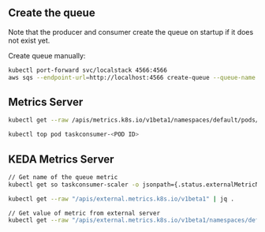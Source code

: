 

## Create the queue 
Note that the producer and consumer create the queue on startup if it does not exist yet.

Create queue manually:
```bash
kubectl port-forward svc/localstack 4566:4566
aws sqs --endpoint-url=http://localhost:4566 create-queue --queue-name task-queue
```

## Metrics Server

```bash
kubectl get --raw /apis/metrics.k8s.io/v1beta1/namespaces/default/pods/taskconsumer-<POD ID> | jq .
```

```bash
kubectl top pod taskconsumer-<POD ID>
```

## KEDA Metrics Server

```bash
// Get name of the queue metric
kubectl get so taskconsumer-scaler -o jsonpath={.status.externalMetricNames}
```

```bash
kubectl get --raw "/apis/external.metrics.k8s.io/v1beta1" | jq .
```

```bash
// Get value of metric from external server
kubectl get --raw "/apis/external.metrics.k8s.io/v1beta1/namespaces/default/s0-aws-sqs-task-queue?labelSelector=scaledobject.keda.sh%2Fname%3Dtaskconsumer-scaler" | jq .
```

